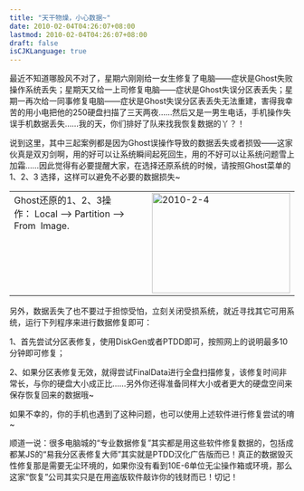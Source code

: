 ```yaml
---
title: "天干物燥，小心数据~"
date: 2010-02-04T04:26:07+08:00
lastmod: 2010-02-04T04:26:07+08:00
draft: false
isCJKLanguage: true
---
```


最近不知道哪股风不对了，星期六刚刚给一女生修复了电脑——症状是Ghost失败操作系统丢失；星期天又给一上司修复电脑——症状是Ghost失误分区表丢失；星期一再次给一同事修复电脑——症状是Ghost失误分区表丢失无法重建，害得我幸苦的用小电把他的250硬盘扫描了三天两夜……然后又是一男生电话，手机操作失误手机数据丢失……我的天，你们排好了队来找我恢复数据的丫？！

说到这里，其中三起案例都是因为Ghost误操作导致的数据丢失或者损毁——这家伙真是双刃剑啊，用的好可以让系统瞬间起死回生，用的不好可以让系统问题雪上加霜……因此觉得有必要提醒大家，在选择还原系统的时候，请按照Ghost菜单的 1、2、3 选择，这样可以避免不必要的数据损失~
<table border="0" cellspacing="0" cellpadding="2" width="604">
<tbody>
<tr>
<td width="311" valign="top">Ghost还原的1、2、3操作：
Local –&gt; Partition –&gt; From  Image.</td>
<td width="291" valign="top"><a href="http://kouga.us/wp-content/uploads/2010/02/201024.png"><img style="display: inline; margin-left: 0px; margin-right: 0px; border-width: 0px;" title="2010-2-4" src="http://kouga.us/wp-content/uploads/2010/02/201024_thumb.png" border="0" alt="2010-2-4" width="244" height="177" align="right" /></a></td>
</tr>
</tbody>
</table>
另外，数据丢失了也不要过于担惊受怕，立刻关闭受损系统，就近寻找其它可用系统，运行下列程序来进行数据修复即可：

1、首先尝试分区表修复，使用DiskGen或者PTDD即可，按照网上的说明最多10分钟即可修复；

2、如果分区表修复无效，就得尝试FinalData进行全盘扫描修复，该修复时间非常长，与你的硬盘大小成正比……另外你还得准备同样大小或者更大的硬盘空间来保存恢复回来的数据哦~

如果不幸的，你的手机也遇到了这种问题，也可以使用上述软件进行修复尝试的唷~

顺道一说：很多电脑城的“专业数据修复”其实都是用这些软件修复数据的，包括成都某JS的“易我分区表修复大师”其实就是PTDD汉化广告版而已！真正的数据毁灭性修复那是需要无尘环境的，如果你没有看到10E-6单位无尘操作箱或环境，那么这家“恢复”公司其实只是在用盗版软件敲诈你的钱财而已！切记！